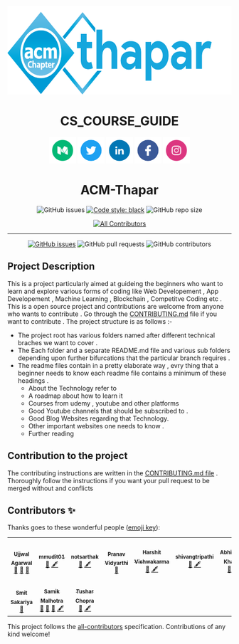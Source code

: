 <div align = "center">


<img height=200px src= "https://github.com/ACM-Thapar/CS_COURSE_GUIDE/blob/master/acm%20logo.png">


<h1>CS_COURSE_GUIDE</h1>

<a href=""><img src="https://github.com/aritraroy/social-icons/blob/master/medium-icon.png?raw=true" width="60"></a>
<a href=""><img src="https://github.com/aritraroy/social-icons/blob/master/twitter-icon.png?raw=true" width="60"></a>
<a href="https://www.linkedin.com/company/thapar-acm-student-chapter"><img src="https://github.com/aritraroy/social-icons/blob/master/linkedin-icon.png?raw=true" width="60"></a>
<a href=""><img src="https://github.com/aritraroy/social-icons/blob/master/facebook-icon.png?raw=true" width="60"></a>
<a href="https://instagram.com/acmthapar?igshid=1r2k6z9w5926o"><img src="https://github.com/aritraroy/social-icons/blob/master/instagram-icon.png?raw=true" width="60"></a>

# ACM-Thapar

![GitHub issues](https://img.shields.io/github/issues/ACM-Thapar/CS_COURSE_GUIDE?style=flat-square&token=ANOHNVSU5PPKJXFZBZ5UXJ27BBNTO)
[![Code style: black](https://img.shields.io/badge/code%20style-black-000000.svg)](https://github.com/psf/black)
![GitHub repo size](https://img.shields.io/github/repo-size/ACM-Thapar/CS_COURSE_GUIDE)
<!-- ALL-CONTRIBUTORS-BADGE:START - Do not remove or modify this section -->
[![All Contributors](https://img.shields.io/badge/all_contributors-10-orange.svg?style=flat-square)](#contributors-)
<!-- ALL-CONTRIBUTORS-BADGE:END -->

---
</div>
<div align="center">

[![GitHub issues](https://img.shields.io/github/issues/ACM-Thapar/CS_COURSE_GUIDE?logo=github)](https://github.com/ACM-Thapar/CS_COURSE_GUIDE/issues) ![GitHub pull requests](https://img.shields.io/github/issues-pr-raw/ACM-Thapar/CS_COURSE_GUIDE?logo=git&logoColor=white) ![GitHub contributors](https://img.shields.io/github/contributors/ACM-Thapar/CS_COURSE_GUIDE?logo=github)

</div>

## Project Description

This is a project particularly aimed at guideing the beginners who want to learn and explore various forms of coding like Web Developement , App Developement , Machine Learning , Blockchain , Competitve Coding etc . This is a open source project and contributions are welcome from anyone who wants to contribute . Go through the [CONTRIBUTING.md](https://github.com/ACM-Thapar/CS_COURSE_GUIDE/blob/master/CONTRIBUTING.md) file if you want to contribute . The project structure is as follows :- 
- The project root has various folders named after different technical braches we want to cover .
- The Each folder and a separate README.md file and various sub folders depending upon further bifurcations that the particular branch requires .
- The readme files contain in a pretty elaborate way , evry thing that a beginner needs to know each readme file contains a minimum of these headings .
    - About the Technology refer to 
    - A roadmap about how to learn it 
    - Courses from udemy , youtube and other platforms 
    - Good Youtube channels that should be subscribed to .
    - Good Blog Websites regarding that  Technology.
    - Other important websites one needs to know .
    - Further reading
    

## Contribution to the project

The contributing instructions are written in the [CONTRIBUTING.md file](https://github.com/ACM-Thapar/CS_COURSE_GUIDE/blob/master/CONTRIBUTING.md) . Thoroughly follow the instructions if you want your pull request to be merged without and conflicts


## Contributors ✨

Thanks goes to these wonderful people ([emoji key](https://allcontributors.org/docs/en/emoji-key)):

<!-- ALL-CONTRIBUTORS-LIST:START - Do not remove or modify this section -->
<!-- prettier-ignore-start -->
<!-- markdownlint-disable -->
<table>
  <tr>
    <td align="center"><a href="https://github.com/specter25"><img src="https://avatars1.githubusercontent.com/u/56391382?v=4?s=100" width="100px;" alt=""/><br /><sub><b>Ujjwal Agarwal</b></sub></a><br /><a href="#projectManagement-specter25" title="Project Management">📆</a> <a href="https://github.com/ACM-Thapar/CS_COURSE_GUIDE/commits?author=specter25" title="Documentation">📖</a> <a href="#maintenance-specter25" title="Maintenance">🚧</a></td>
    <td align="center"><a href="https://github.com/mmudit01"><img src="https://avatars3.githubusercontent.com/u/60422886?v=4?s=100" width="100px;" alt=""/><br /><sub><b>mmudit01</b></sub></a><br /><a href="https://github.com/ACM-Thapar/CS_COURSE_GUIDE/commits?author=mmudit01" title="Documentation">📖</a> <a href="#content-mmudit01" title="Content">🖋</a></td>
    <td align="center"><a href="https://github.com/notsarthak"><img src="https://avatars0.githubusercontent.com/u/60360840?v=4?s=100" width="100px;" alt=""/><br /><sub><b>notsarthak</b></sub></a><br /><a href="https://github.com/ACM-Thapar/CS_COURSE_GUIDE/commits?author=notsarthak" title="Documentation">📖</a> <a href="#content-notsarthak" title="Content">🖋</a></td>
    <td align="center"><a href="https://github.com/pranavvidyarthi7"><img src="https://avatars3.githubusercontent.com/u/55582190?v=4?s=100" width="100px;" alt=""/><br /><sub><b>Pranav Vidyarthi</b></sub></a><br /><a href="https://github.com/ACM-Thapar/CS_COURSE_GUIDE/commits?author=pranavvidyarthi7" title="Documentation">📖</a></td>
    <td align="center"><a href="https://github.com/Shikhar03Stark"><img src="https://avatars3.githubusercontent.com/u/22128729?v=4?s=100" width="100px;" alt=""/><br /><sub><b>Harshit Vishwakarma</b></sub></a><br /><a href="https://github.com/ACM-Thapar/CS_COURSE_GUIDE/commits?author=Shikhar03Stark" title="Documentation">📖</a> <a href="#content-Shikhar03Stark" title="Content">🖋</a></td>
    <td align="center"><a href="https://github.com/shivangtripathi"><img src="https://avatars1.githubusercontent.com/u/38815785?v=4?s=100" width="100px;" alt=""/><br /><sub><b>shivangtripathi</b></sub></a><br /><a href="https://github.com/ACM-Thapar/CS_COURSE_GUIDE/commits?author=shivangtripathi" title="Documentation">📖</a> <a href="#content-shivangtripathi" title="Content">🖋</a></td>
    <td align="center"><a href="https://github.com/Abhishek-Kharpal"><img src="https://avatars1.githubusercontent.com/u/53441820?v=4?s=100" width="100px;" alt=""/><br /><sub><b>Abhishek-Kharpal</b></sub></a><br /><a href="https://github.com/ACM-Thapar/CS_COURSE_GUIDE/commits?author=Abhishek-Kharpal" title="Documentation">📖</a> <a href="#content-Abhishek-Kharpal" title="Content">🖋</a></td>
  </tr>
  <tr>
    <td align="center"><a href="https://www.linkedin.com/in/smitsakariya/"><img src="https://avatars.githubusercontent.com/u/68073132?v=4?s=100" width="100px;" alt=""/><br /><sub><b>Smit Sakariya</b></sub></a><br /><a href="https://github.com/ACM-Thapar/CS_COURSE_GUIDE/commits?author=smit-1923" title="Documentation">📖</a></td>
    <td align="center"><a href="https://samikmalhotra.netlify.app/"><img src="https://avatars.githubusercontent.com/u/72279316?v=4?s=100" width="100px;" alt=""/><br /><sub><b>Samik Malhotra</b></sub></a><br /><a href="#projectManagement-Samikmalhotra" title="Project Management">📆</a> <a href="https://github.com/ACM-Thapar/CS_COURSE_GUIDE/commits?author=Samikmalhotra" title="Documentation">📖</a> <a href="#maintenance-Samikmalhotra" title="Maintenance">🚧</a> <a href="#content-Samikmalhotra" title="Content">🖋</a></td>
    <td align="center"><a href="https://startling-salamander-1a0631.netlify.app/"><img src="https://avatars.githubusercontent.com/u/90264251?v=4?s=100" width="100px;" alt=""/><br /><sub><b>Tushar Chopra</b></sub></a><br /><a href="https://github.com/ACM-Thapar/CS_COURSE_GUIDE/commits?author=Tusharbecoding" title="Documentation">📖</a> <a href="#content-Tusharbecoding" title="Content">🖋</a></td>
  </tr>
</table>

<!-- markdownlint-restore -->
<!-- prettier-ignore-end -->

<!-- ALL-CONTRIBUTORS-LIST:END -->

This project follows the [all-contributors](https://github.com/all-contributors/all-contributors) specification. Contributions of any kind welcome!
